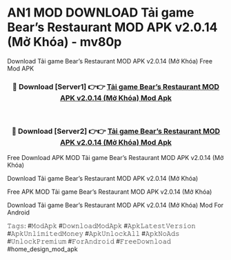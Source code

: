 # AN1 MOD DOWNLOAD Tải game Bear’s Restaurant MOD APK v2.0.14 (Mở Khóa) - mv80p
Download Tải game Bear’s Restaurant MOD APK v2.0.14 (Mở Khóa) Free Mod APK

<div align="center">
<h3>🔴 Download [Server1] 👉👉 <a href="https://apk-comot.site?title=Tải_game_Bear’s_Restaurant_MOD_APK_v2.0.14_(Mở_Khóa)">Tải game Bear’s Restaurant MOD APK v2.0.14 (Mở Khóa) Mod Apk</a></h3><br>

<h3>🔴 Download [Server2] 👉👉 <a href="https://apk-comot.site?title=Tải_game_Bear’s_Restaurant_MOD_APK_v2.0.14_(Mở_Khóa)">Tải game Bear’s Restaurant MOD APK v2.0.14 (Mở Khóa) Mod Apk</a></h3>
</div>


Free Download APK MOD Tải game Bear’s Restaurant MOD APK v2.0.14 (Mở Khóa)

Download Tải game Bear’s Restaurant MOD APK v2.0.14 (Mở Khóa) 

Free APK MOD Tải game Bear’s Restaurant MOD APK v2.0.14 (Mở Khóa) 

Download Tải game Bear’s Restaurant MOD APK v2.0.14 (Mở Khóa) Mod For Android

𝚃𝚊𝚐𝚜: #𝙼𝚘𝚍𝙰𝚙𝚔 #𝙳𝚘𝚠𝚗𝚕𝚘𝚊𝚍𝙼𝚘𝚍𝙰𝚙𝚔 #𝙰𝚙𝚔𝙻𝚊𝚝𝚎𝚜𝚝𝚅𝚎𝚛𝚜𝚒𝚘𝚗 #𝙰𝚙𝚔𝚄𝚗𝚕𝚒𝚖𝚒𝚝𝚎𝚍𝙼𝚘𝚗𝚎𝚢 #𝙰𝚙𝚔𝚄𝚗𝚕𝚘𝚌𝚔𝙰𝚕𝚕 #𝙰𝚙𝚔𝙽𝚘𝙰𝚍𝚜 #𝚄𝚗𝚕𝚘𝚌𝚔𝙿𝚛𝚎𝚖𝚒𝚞𝚖 #𝙵𝚘𝚛𝙰𝚗𝚍𝚛𝚘𝚒𝚍 #𝙵𝚛𝚎𝚎𝙳𝚘𝚠𝚗𝚕𝚘𝚊𝚍 #home_design_mod_apk